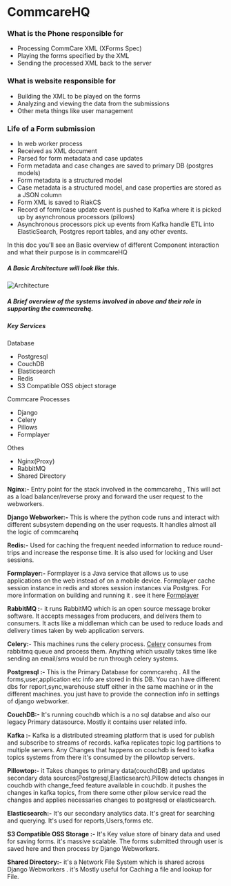 # CommcareHQ 
### What is the Phone responsible for
-   Processing CommCare XML (XForms Spec)
-   Playing the forms specified by the XML
-   Sending the processed XML back to the server
### What is website responsible for 
-   Building the XML to be played on the forms
-   Analyzing and viewing the data from the submissions
-   Other meta things like user management
### Life of a Form submission
-   In web worker process
-   Received as XML document
-   Parsed for form metadata and case updates
-   Form metadata and case changes are saved to primary DB (postgres models)
-   Form metadata is a structured model
-   Case metadata is a structured model, and case properties are stored as a JSON column
-   Form XML is saved to RiakCS
-   Record of form/case update event is pushed to Kafka where it is picked up by asynchronous processors (pillows)
-   Asynchronous processors pick up events from Kafka handle ETL into ElasticSearch, Postgres report tables, and any other events.


In this doc you'll see an Basic overview of different Component interaction and what their purpose is in commcareHQ

##### A Basic Architecture will look like this.
  
  
![Architecture](https://github.com/rohit-dimagi/docs/edit/master/MutliVm/img/arch.jpg)


  ##### A Brief overview of the systems involved in above and their role in supporting the commcarehq.
  ##### Key Services
  Database
  * Postgresql
  * CouchDB
  * Elasticsearch
  * Redis
  * S3 Compatible OSS object storage
  
Commcare Processes
  * Django
  * Celery
  * Pillows
  * Formplayer
  
  Othes
  * Nginx(Proxy)
  * RabbitMQ
  * Shared Directory
  
 **Nginx:-** Entry point for the stack involved in the commcarehq , This will act as a load balancer/reverse proxy and forward the user request to the webworkers.
 
  **Django Webworker:-** This is where the python code runs and interact with different subsystem depending on the user requests. It handles almost all the logic of commcarehq
 
 **Redis:-** Used for caching the frequent needed information to reduce round-trips and increase the response time. It is also used for locking and User sessions.

**Formplayer:-** Formplayer is a Java service that allows us to use applications on the web instead of on a 
mobile device. Formplayer cache session instance in redis and stores session instances via Postgres. For more information on building and running it . see it here [Formplayer](https://github.com/dimagi/formplayer)

**RabbitMQ :**- it runs RabbitMQ which is an open source message broker software. It accepts messages from producers, and delivers them to consumers. It acts like a middleman which can be used to reduce loads and delivery times taken by web application servers.

**Celery:**- This machines runs the celery process. [Celery](http://www.celeryproject.org/) consumes from rabbitmq queue and process them. Anything which usually takes time like sending an email/sms would be run through celery systems.

**Postgresql :-** This is the Primary Database for commcarehq . All the forms,user,application etc info are stored in this DB. You can have different dbs for report,sync,warehouse stuff either in the same machine or in the different machines. you just have to provide the connection info in settings of django webworker.

**CouchDB:-**  It's running couchdb which is a no sql databse and also our legacy Primary datasource. Mostly it contains user related info.

**Kafka :-** Kafka is a distributed streaming platform that is used for  publish and subscribe to streams of records. kafka  replicates topic log partitions to multiple servers. Any Changes that happens on couchdb is feed to kafka topics systems from there it's consumed by the pillowtop servers.

**Pillowtop:-** it Takes changes to primary data(couchdDB) and updates secondary data sources(Postgresql,Elasticsearch).Pillow detects changes in couchdb with change_feed feature available in couchdb. it pushes the changes in kafka topics, from there some other pilow service read the changes and applies necessaries changes to postgresql or elasticsearch.

**Elasticsearch:-** It's our secondary analytics data. It's great for searching and querying. It's used for reports,Users,forms etc.

**S3 Compatible OSS Storage :-** It's Key value store of binary data and used for saving forms. it's massive scalable. The forms submitted through user is saved here and then process by Django Webworkers.

**Shared Directory:-**  it's a Network File System which is shared across Django Webworkers . it's Mostly useful for Caching a file and lookup for File.


